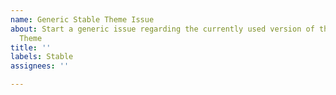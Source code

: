 ```yaml
---
name: Generic Stable Theme Issue
about: Start a generic issue regarding the currently used version of the Feren OS
  Theme
title: ''
labels: Stable
assignees: ''

---
```



